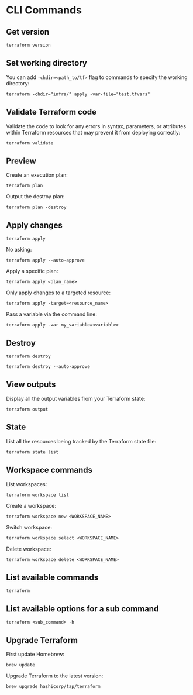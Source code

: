 # CLI Commands

## Get version

```shell
terraform version
```

## Set working directory

You can add `-chdir=<path_to/tf>` flag to commands to specify the working directory:
```shell
terraform -chdir="infra/" apply -var-file="test.tfvars"
```


## Validate Terraform code

Validate the code to look for any errors in syntax, parameters, or attributes within Terraform resources that may prevent it from deploying correctly:
```shell
terraform validate
```

## Preview

Create an execution plan:
```shell
terraform plan
```

Output the destroy plan:
```shell
terraform plan -destroy
```

## Apply changes

```shell
terraform apply
```

No asking:
```shell
terraform apply --auto-approve
```

Apply a specific plan:
```shell
terraform apply <plan_name>
```

Only apply changes to a targeted resource:
```shell
terraform apply -target=<resource_name>
```

Pass a variable via the command line:
```shell
terraform apply -var my_variable=<variable>
```


## Destroy

```shell
terraform destroy
```

```shell
terraform destroy --auto-approve
```

## View outputs

Display all the output variables from your Terraform state:
```shell
terraform output
```

## State

List all the resources being tracked by the Terraform state file:
```shell
terraform state list
```

## Workspace commands

List workspaces:
```shell
terraform workspace list
```

Create a workspace:
```shell
terraform workspace new <WORKSPACE_NAME>
```

Switch workspace:
```shell
terraform workspace select <WORKSPACE_NAME>
```

Delete workspace:
```shell
terraform workspace delete <WORKSPACE_NAME>
```

## List available commands

```shell
terraform
```

## List available options for a sub command

```shell
terraform <sub_command> -h
```


## Upgrade Terraform

First update Homebrew:

```shell
brew update
```

Upgrade Terraform to the latest version:

```shell
brew upgrade hashicorp/tap/terraform
```
